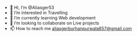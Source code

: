 - 👋 Hi, I’m @Aliasger53
- 👀 I’m interested in Travelling
- 🌱 I’m currently learning Web development
- 💞️ I’m looking to collaborate on Live projects
- 📫 How to reach me aliasgerburhanpurwala857@gmail.com

<!---
Aliasger53/Aliasger53 is a ✨ special ✨ repository because its `README.md` (this file) appears on your GitHub profile.
You can click the Preview link to take a look at your changes.
--->

